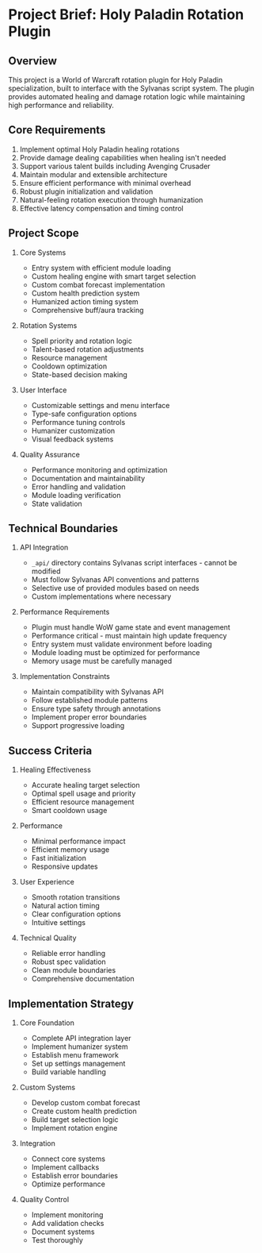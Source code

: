 # Project Brief: Holy Paladin Rotation Plugin

## Overview
This project is a World of Warcraft rotation plugin for Holy Paladin specialization, built to interface with the Sylvanas script system. The plugin provides automated healing and damage rotation logic while maintaining high performance and reliability.

## Core Requirements
1. Implement optimal Holy Paladin healing rotations
2. Provide damage dealing capabilities when healing isn't needed
3. Support various talent builds including Avenging Crusader
4. Maintain modular and extensible architecture
5. Ensure efficient performance with minimal overhead
6. Robust plugin initialization and validation
7. Natural-feeling rotation execution through humanization
8. Effective latency compensation and timing control

## Project Scope
1. Core Systems
   - Entry system with efficient module loading
   - Custom healing engine with smart target selection
   - Custom combat forecast implementation
   - Custom health prediction system
   - Humanized action timing system
   - Comprehensive buff/aura tracking

2. Rotation Systems
   - Spell priority and rotation logic
   - Talent-based rotation adjustments
   - Resource management
   - Cooldown optimization
   - State-based decision making

3. User Interface
   - Customizable settings and menu interface
   - Type-safe configuration options
   - Performance tuning controls
   - Humanizer customization
   - Visual feedback systems

4. Quality Assurance
   - Performance monitoring and optimization
   - Documentation and maintainability
   - Error handling and validation
   - Module loading verification
   - State validation

## Technical Boundaries
1. API Integration
   - `_api/` directory contains Sylvanas script interfaces - cannot be modified
   - Must follow Sylvanas API conventions and patterns
   - Selective use of provided modules based on needs
   - Custom implementations where necessary

2. Performance Requirements
   - Plugin must handle WoW game state and event management
   - Performance critical - must maintain high update frequency
   - Entry system must validate environment before loading
   - Module loading must be optimized for performance
   - Memory usage must be carefully managed

3. Implementation Constraints
   - Maintain compatibility with Sylvanas API
   - Follow established module patterns
   - Ensure type safety through annotations
   - Implement proper error boundaries
   - Support progressive loading

## Success Criteria
1. Healing Effectiveness
   - Accurate healing target selection
   - Optimal spell usage and priority
   - Efficient resource management
   - Smart cooldown usage

2. Performance
   - Minimal performance impact
   - Efficient memory usage
   - Fast initialization
   - Responsive updates

3. User Experience
   - Smooth rotation transitions
   - Natural action timing
   - Clear configuration options
   - Intuitive settings

4. Technical Quality
   - Reliable error handling
   - Robust spec validation
   - Clean module boundaries
   - Comprehensive documentation

## Implementation Strategy
1. Core Foundation
   - Complete API integration layer
   - Implement humanizer system
   - Establish menu framework
   - Set up settings management
   - Build variable handling

2. Custom Systems
   - Develop custom combat forecast
   - Create custom health prediction
   - Build target selection logic
   - Implement rotation engine

3. Integration
   - Connect core systems
   - Implement callbacks
   - Establish error boundaries
   - Optimize performance

4. Quality Control
   - Implement monitoring
   - Add validation checks
   - Document systems
   - Test thoroughly